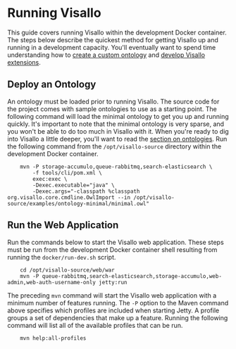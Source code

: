 # Running Visallo

This guide covers running Visallo within the development Docker container. The steps below describe the quickest method for getting Visallo up and running in a development capacity. You'll eventually want to spend time understanding how to [create a custom ontology](ontology.md) and [develop Visallo extensions](extension-points.md).

## Deploy an Ontology

An ontology must be loaded prior to running Visallo. The source code for the project comes with sample ontologies to use as a starting point. The following command will load the minimal ontology to get you up and running quickly. It's important to note that the minimal ontology is very sparse, and you won't be able to do too much in Visallo with it. When you're ready to dig into Visallo a little deeper, you'll want to read the [section on ontologies](ontology.md). Run the following command from the `/opt/visallo-source` directory within the development Docker container.

        mvn -P storage-accumulo,queue-rabbitmq,search-elasticsearch \
            -f tools/cli/pom.xml \
            exec:exec \
            -Dexec.executable="java" \
            -Dexec.args="-classpath %classpath org.visallo.core.cmdline.OwlImport --in /opt/visallo-source/examples/ontology-minimal/minimal.owl"

## Run the Web Application

Run the commands below to start the Visallo web application. These steps must be run from the development Docker container shell resulting from running the `docker/run-dev.sh` script.

        cd /opt/visallo-source/web/war
        mvn -P queue-rabbitmq,search-elasticsearch,storage-accumulo,web-admin,web-auth-username-only jetty:run

The preceding `mvn` command will start the Visallo web application with a minimum number of features running. The `-P` option to the Maven command above specifies which profiles are included when starting Jetty. A profile groups a set of dependencies that make up a feature. Running the following command will list all of the available profiles that can be run.

        mvn help:all-profiles
